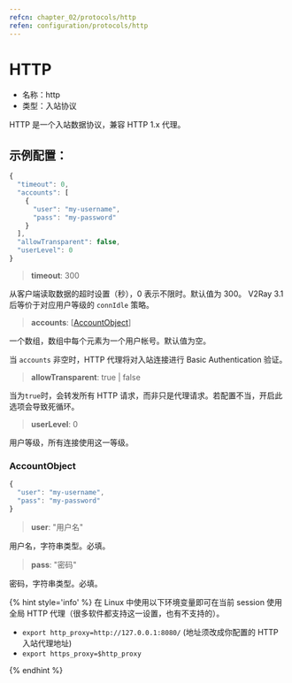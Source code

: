 ```yaml
---
refcn: chapter_02/protocols/http
refen: configuration/protocols/http
---
```


# HTTP

* 名称：http
* 类型：入站协议

HTTP 是一个入站数据协议，兼容 HTTP 1.x 代理。

## 示例配置：

```javascript
{
  "timeout": 0,
  "accounts": [
    {
      "user": "my-username",
      "pass": "my-password"
    }
  ],
  "allowTransparent": false,
  "userLevel": 0
}
```

> **timeout**: 300

从客户端读取数据的超时设置（秒），0 表示不限时。默认值为 300。 V2Ray 3.1 后等价于对应用户等级的 `connIdle` 策略。

> **accounts**: \[[AccountObject](#accountobject)\]

一个数组，数组中每个元素为一个用户帐号。默认值为空。

当 `accounts` 非空时，HTTP 代理将对入站连接进行 Basic Authentication 验证。

> **allowTransparent**: true | false

当为`true`时，会转发所有 HTTP 请求，而非只是代理请求。若配置不当，开启此选项会导致死循环。

> **userLevel**: 0

用户等级，所有连接使用这一等级。

### AccountObject

```javascript
{
  "user": "my-username",
  "pass": "my-password"
}
```

> **user**: "用户名"

用户名，字符串类型。必填。

> **pass**: "密码"

密码，字符串类型。必填。

{% hint style='info' %}
在 Linux 中使用以下环境变量即可在当前 session 使用全局 HTTP 代理（很多软件都支持这一设置，也有不支持的）。

* `export http_proxy=http://127.0.0.1:8080/` (地址须改成你配置的 HTTP 入站代理地址)
* `export https_proxy=$http_proxy`

{% endhint %}
